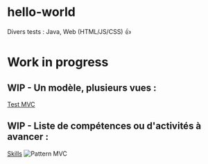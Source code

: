 # hello-world
Divers tests : Java, Web (HTML/JS/CSS) :+1:

# Work in progress

## **WIP** - Un modèle, plusieurs vues :
[Test MVC](https://inehk.github.io/hello-world/MVC_1/)

## **WIP** - Liste de compétences ou d'activités à avancer :
[Skills](https://inehk.github.io/hello-world/Skills/)
![Pattern MVC](https://s-media-cache-ak0.pinimg.com/originals/36/39/17/3639172aa5e9668b338cafac40e16ba2.jpg)
